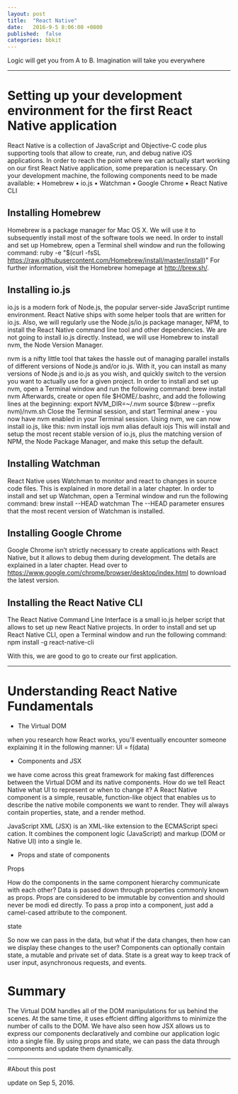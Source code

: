 ```yaml
---
layout: post
title:  "React Native"
date:   2016-9-5 8:06:00 +0800
published:  false
categories: bbkit
---
```



Logic will get you from A to B. Imagination will take you everywhere

---

# Setting up your development environment for the first React Native application

React Native is a collection of JavaScript and Objective-C code plus supporting tools that allow to create, run, and debug native iOS applications.
In order to reach the point where we can actually start working on our first React Native application, some preparation is necessary.
On your development machine, the following components need to be made available:
• Homebrew
• io.js
• Watchman
• Google Chrome • React Native CLI

## Installing Homebrew

Homebrew is a package manager for Mac OS X. We will use it to subsequently install most of the software tools we need.
In order to install and set up Homebrew, open a Terminal shell window and run the following command:
ruby -e "$(curl -fsSL https://raw.githubusercontent.com/Homebrew/install/master/install)"
For further information, visit the Homebrew homepage at http://brew.sh/.

## Installing io.js

io.js is a modern fork of Node.js, the popular server-side JavaScript runtime environment. React Native ships with some helper tools that are written for io.js. Also, we will regularly use the Node.js/io.js package manager, NPM, to install the React Native command line tool and other dependencies.
We are not going to install io.js directly. Instead, we will use Homebrew to install nvm, the Node Version Manager.

nvm is a nifty little tool that takes the hassle out of managing parallel installs of different versions of Node.js and/or io.js. With it, you can install as many versions of Node.js and io.js as you wish, and quickly switch to the version you want to actually use for a given project.
In order to install and set up nvm, open a Terminal window and run the following command:
brew install nvm
Afterwards, create or open file $HOME/.bashrc, and add the following lines at the beginning: export NVM_DIR=~/.nvm
source $(brew --prefix nvm)/nvm.sh
Close the Terminal session, and start Terminal anew - you now have nvm enabled in your Terminal session.
Using nvm, we can now install io.js, like this:
nvm install iojs
nvm alias default iojs
This will install and setup the most recent stable version of io.js, plus the matching version of NPM, the Node Package Manager, and make this setup the default.

## Installing Watchman

React Native uses Watchman to monitor and react to changes in source code files. This is explained in more detail in a later chapter.
In order to install and set up Watchman, open a Terminal window and run the following command:
brew install --HEAD watchman
The --HEAD parameter ensures that the most recent version of Watchman is installed.

## Installing Google Chrome

Google Chrome isn’t strictly necessary to create applications with React Native, but it allows to debug them during development. The details are explained in a later chapter.
Head over to https://www.google.com/chrome/browser/desktop/index.html to download the latest version.

## Installing the React Native CLI

The React Native Command Line Interface is a small io.js helper script that allows to set up new React Native projects.
In order to install and set up React Native CLI, open a Terminal window and run the following command:
npm install -g react-native-cli

With this, we are good to go to create our first application.

---

# Understanding React Native Fundamentals

- The Virtual DOM

when you research how React works, you'll eventually encounter someone explaining it in the following manner:
UI = f(data)


- Components and JSX

we have come across this great framework for making fast differences between the Virtual DOM and its native components. How do we tell React Native what UI to represent or when to change it? A React Native component is a simple, reusable, function-like object that enables us to describe the native mobile components we want to render. They will always contain properties, state, and a render method.

JavaScript XML (JSX) is an XML-like extension to the ECMAScript speci cation. It combines the component logic (JavaScript) and markup (DOM or Native UI) into a single  le.

- Props and state of components

Props

How do the components in the same component hierarchy communicate with each other? Data is passed down through properties commonly known as props. Props are considered to be immutable by convention and should never be modi ed directly. To pass a prop into a component, just add a camel-cased attribute to the component.

state

So now we can pass in the data, but what if the data changes, then how can we display these changes to the user? Components can optionally contain state, a mutable and private set of data. State is a great way to keep track of user input, asynchronous requests, and events. 


# Summary

The Virtual DOM handles all of the DOM manipulations for us behind the scenes. At the same time, it uses effcient diffing algorithms to minimize the number of calls to the DOM. We have also seen how JSX allows us to express our components declaratively and combine our application logic into a single file. By using props and state, we can pass the data through components and update them dynamically.

---

#About this post

update on Sep 5, 2016.

